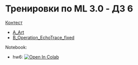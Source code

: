 # Тренировки по ML 3.0 - ДЗ 6

[Контест](https://contest.yandex.ru/contest/75233/problems/)

- [A_Art](https://github.com/TemaBlag/Yandex_Training/tree/main/ml_training_3/hw6/A_Art)
- [B_Operation_EchoTrace_fixed](https://github.com/TemaBlag/Yandex_Training/tree/main/ml_training_3/hw6/B_Operation_EchoTrace_fixed)

Notebook:

* hw6: [![Open In Colab](https://colab.research.google.com/assets/colab-badge.svg)](https://colab.research.google.com/github/TemaBlag/Yandex_Training/blob/main/ml_training_3/hw6/hw6.ipynb)
